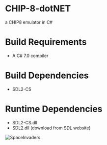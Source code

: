 # CHIP-8-dotNET
a CHIP8 emulator in C#

# Build Requirements
* A C# 7.0 compiler
# Build Dependencies
* SDL2-CS
# Runtime Dependencies
* SDL2-CS.dll
* SDL2.dll (download from SDL website)

![SpaceInvaders](https://imgur.com/a/ju8oQFZ)
